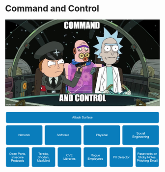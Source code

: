 # Command and Control

![](../../.gitbook/assets/image%20%2893%29%20%281%29.png)

![](../../.gitbook/assets/image%20%28122%29.png)

